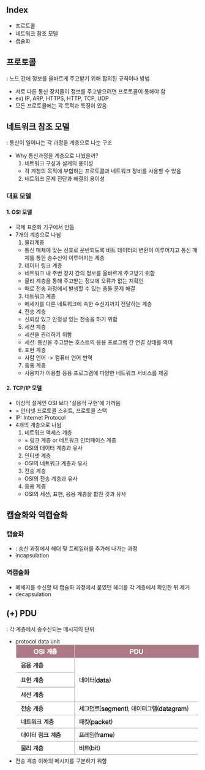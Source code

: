 ## Index

- 프로토콜
- 네트워크 참조 모델
- 캡슐화

## 프로토콜

: 노드 간에 정보를 올바르게 주고받기 위해 합의된 규칙이나 방법

- 서로 다른 통신 장치들이 정보를 주고받으려면 프로토콜이 통해야 함
- ex) IP, ARP, HTTPS, HTTP, TCP, UDP
- 모든 프로토콜에는 각 목적과 특징이 있음

## 네트워크 참조 모델

: 통신이 일어나는 각 과정을 계층으로 나눈 구조

- Why 통신과정을 계층으로 나눴을까?
  1. 네트워크 구성과 설계의 용이성
  - 각 계청의 목적에 부합하는 프로토콜과 네트워크 장비를 사용할 수 있음
  2. 네트워크 문제 진단과 해결의 용이성

### 대표 모델

#### 1. OSI 모델

- 국제 표준화 기구에서 만듬
- 7개의 계층으로 나뉨
  1. 물리계층
  - 통신 매체에 맞는 신호로 운반되도록 비트 데이터의 변환이 이루어지고 통신 매체를 통한 송수신이 이루어지는 계층
  2. 데이터 링크 계층
  - 네트워크 내 주변 장치 간의 정보를 올바르게 주고받기 위함
  - 물리 계층을 통해 주고받는 정보에 오류가 없는 지확인
  - 때로 전송 과정에서 발생할 수 있는 충돌 문제 해결
  3. 네트워크 계층
  - 메세지를 다른 네트워크에 속한 수신지까지 전달하는 계층
  4. 전송 계층
  - 신뢰성 있고 안정성 있는 전송을 하기 위함
  5. 세션 계층
  - 세션을 관리하기 위함
  - 세션: 통신을 주고받는 호스트의 응용 프로그램 간 연결 상태를 의미
  6. 표현 계층
  - 사람 언어 -> 컴퓨터 언어 번역
  7. 응용 계층
  - 사용자가 이용할 응용 프로그램에 다양한 네트워크 서비스를 제공

#### 2. TCP/IP 모델

- 이상적 설계인 OSI 보다 '실용적 구현'에 가까움
- = 인터넷 프로토콜 스위트, 프로토콜 스택
- IP: Internet Protocol
- 4개의 계층으로 나뉨
  1. 네트워크 액세스 계층
  - = 링크 계층 or 네트워크 인터페이스 계층
  - OSI의 데이터 계층과 유사
  2. 인터넷 계층
  - OSI의 네트워크 계층과 유사
  3. 전송 계층
  - OSI의 전송 계층과 유사
  4. 응용 계층
  - OSI의 세션, 표현, 응용 계층을 합친 것과 유사

## 캡슐화와 역캡슐화

### 캡슐화

- : 송신 과정에서 헤더 및 트레일러를 추가해 나가는 과정
- incapsulation

### 역캡슐화

- 메세지를 수신할 때 캡슐화 과정에서 붙였던 헤더를 각 계층에서 확인한 뒤 제거
- decapsulation

## (+) PDU

: 각 계층에서 송수신되는 메시지의 단위

- protocol data unit
  ![alt text](../assets/pdu.png)
- 전송 계층 이하의 메시지를 구분하기 위함

